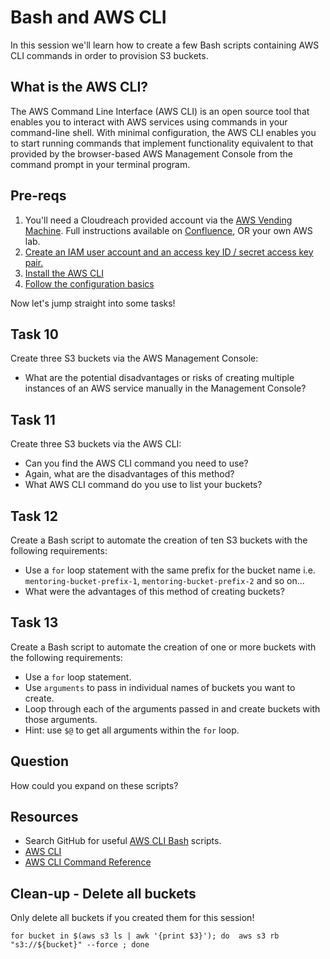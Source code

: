 # Bash and AWS CLI

In this session we'll learn how to create a few Bash scripts containing AWS CLI commands in order to provision S3 buckets.

## What is the AWS CLI?

The AWS Command Line Interface (AWS CLI) is an open source tool that enables you to interact with AWS services using commands in your command-line shell. With minimal configuration, the AWS CLI enables you to start running commands that implement functionality equivalent to that provided by the browser-based AWS Management Console from the command prompt in your terminal program.

## Pre-reqs

1. You'll need a Cloudreach provided account via the [AWS Vending Machine](https://aws.vending-machine.cloudreach.io/home/welcome). Full instructions available on [Confluence](https://cloudreach.jira.com/wiki/spaces/IT/pages/3704979661/New+AWS+Labs), OR your own AWS lab.
2. [Create an IAM user account and an access key ID / secret access key pair.](https://docs.aws.amazon.com/cli/latest/userguide/getting-started-prereqs.html)
3. [Install the AWS CLI](https://docs.aws.amazon.com/cli/latest/userguide/getting-started-install.html)
4. [Follow the configuration basics](https://docs.aws.amazon.com/cli/latest/userguide/cli-configure-quickstart.html)

Now let's jump straight into some tasks!

## Task 10

Create three S3 buckets via the AWS Management Console:
- What are the potential disadvantages or risks of creating multiple instances of an AWS service manually in the Management Console?

## Task 11

Create three S3 buckets via the AWS CLI:
- Can you find the AWS CLI command you need to use?
- Again, what are the disadvantages of this method? 
- What AWS CLI command do you use to list your buckets?

## Task 12

Create a Bash script to automate the creation of ten S3 buckets with the following requirements:
- Use a `for` loop statement with the same prefix for the bucket name i.e. `mentoring-bucket-prefix-1`, `mentoring-bucket-prefix-2` and so on...
- What were the advantages of this method of creating buckets?

## Task 13

Create a Bash script to automate the creation of one or more buckets with the following requirements:
- Use a `for` loop statement.
- Use `arguments` to pass in individual names of buckets you want to create.
- Loop through each of the arguments passed in and create buckets with those arguments.
- Hint: use `$@` to get all arguments within the `for` loop.

## Question

How could you expand on these scripts? 

## Resources

- Search GitHub for useful [AWS CLI Bash](https://github.com/search?q=aws+cli+bash+scripts) scripts.
- [AWS CLI](https://docs.aws.amazon.com/cli/index.html)
- [AWS CLI Command Reference](https://awscli.amazonaws.com/v2/documentation/api/latest/index.html)


## Clean-up - Delete all buckets

Only delete all buckets if you created them for this session!

```
for bucket in $(aws s3 ls | awk '{print $3}'); do  aws s3 rb "s3://${bucket}" --force ; done
```
